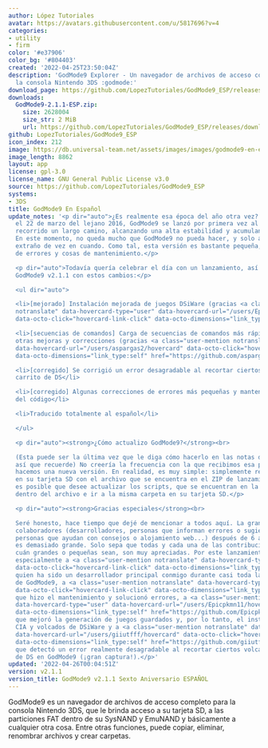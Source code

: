 ```yaml
---
author: López Tutoriales
avatar: https://avatars.githubusercontent.com/u/5817696?v=4
categories:
- utility
- firm
color: '#e37906'
color_bg: '#804403'
created: '2022-04-25T23:50:04Z'
description: 'GodMode9 Explorer - Un navegador de archivos de acceso completo para
  la consola Nintendo 3DS :godmode:'
download_page: https://github.com/LopezTutoriales/GodMode9_ESP/releases
downloads:
  GodMode9-2.1.1-ESP.zip:
    size: 2628004
    size_str: 2 MiB
    url: https://github.com/LopezTutoriales/GodMode9_ESP/releases/download/v2.1.1/GodMode9-2.1.1-ESP.zip
github: LopezTutoriales/GodMode9_ESP
icon_index: 212
image: https://db.universal-team.net/assets/images/images/godmode9-en-espanol.png
image_length: 8862
layout: app
license: gpl-3.0
license_name: GNU General Public License v3.0
source: https://github.com/LopezTutoriales/GodMode9_ESP
systems:
- 3DS
title: GodMode9 En Español
update_notes: '<p dir="auto">¿Es realmente esa época del año otra vez? Hace seis años,
  el 22 de marzo del lejano 2016, GodMode9 se lanzó por primera vez al público. Ha
  recorrido un largo camino, alcanzando una alta estabilidad y acumulando características.
  En este momento, no queda mucho que GodMode9 no pueda hacer, y solo aparece un error
  extraño de vez en cuando. Como tal, esta versión es bastante pequeña, con solo correcciones
  de errores y cosas de mantenimiento.</p>

  <p dir="auto">Todavía quería celebrar el día con un lanzamiento, así que aquí está
  GodMode9 v2.1.1 con estos cambios:</p>

  <ul dir="auto">

  <li>[mejorado] Instalación mejorada de juegos DSiWare (gracias <a class="user-mention
  notranslate" data-hovercard-type="user" data-hovercard-url="/users/Epicpkmn11/hovercard"
  data-octo-click="hovercard-link-click" data-octo-dimensions="link_type:self" href="https://github.com/Epicpkmn11">@Epicpkmn11</a>)</li>

  <li>[secuencias de comandos] Carga de secuencias de comandos más rápida, así como
  otras mejoras y correcciones (gracias <a class="user-mention notranslate" data-hovercard-type="user"
  data-hovercard-url="/users/aspargas2/hovercard" data-octo-click="hovercard-link-click"
  data-octo-dimensions="link_type:self" href="https://github.com/aspargas2">@aspargas2</a>)</li>

  <li>[corregido] Se corrigió un error desagradable al recortar ciertos volcados de
  carrito de DS</li>

  <li>[corregido] Algunas correcciones de errores más pequeñas y mantenimiento general
  del código</li>

  <li>Traducido totalmente al español</li>

  </ul>

  <p dir="auto"><strong>¿Cómo actualizo GodMode9?</strong><br>

  (Esta puede ser la última vez que le diga cómo hacerlo en las notas de la versión,
  así que recuerde) No creería la frecuencia con la que recibimos esa pregunta cuando
  hacemos una nueva versión. En realidad, es muy simple: simplemente reemplace GodMode9.firm
  en su tarjeta SD con el archivo que se encuentra en el ZIP de lanzamiento. También
  es posible que desee actualizar los scripts, que se encuentran en la carpeta ./gm9
  dentro del archivo e ir a la misma carpeta en su tarjeta SD.</p>

  <p dir="auto"><strong>Gracias especiales</strong><br>

  Seré honesto, hace tiempo que dejé de mencionar a todos aquí. La gran cantidad de
  colaboradores (desarrolladores, personas que informan errores o sugieren funciones,
  personas que ayudan con consejos o alojamiento web...) después de 6 años de desarrollo
  es demasiado grande. Solo sepa que todas y cada una de las contribuciones, sin importar
  cuán grandes o pequeñas sean, son muy apreciadas. Por este lanzamiento, agradezco
  especialmente a <a class="user-mention notranslate" data-hovercard-type="user" data-hovercard-url="/users/Wolfvak/hovercard"
  data-octo-click="hovercard-link-click" data-octo-dimensions="link_type:self" href="https://github.com/Wolfvak">@Wolfvak</a>,
  quien ha sido un desarrollador principal conmigo durante casi toda la vida útil
  de GodMode9, a <a class="user-mention notranslate" data-hovercard-type="user" data-hovercard-url="/users/aspargas2/hovercard"
  data-octo-click="hovercard-link-click" data-octo-dimensions="link_type:self" href="https://github.com/aspargas2">@aspargas2</a>
  que hizo el mantenimiento y solucionó errores, a <a class="user-mention notranslate"
  data-hovercard-type="user" data-hovercard-url="/users/Epicpkmn11/hovercard" data-octo-click="hovercard-link-click"
  data-octo-dimensions="link_type:self" href="https://github.com/Epicpkmn11">@Epicpkmn11</a>,
  que mejoró la generación de juegos guardados y, por lo tanto, el instalación para
  CIA y volcados de DSiWare y a <a class="user-mention notranslate" data-hovercard-type="user"
  data-hovercard-url="/users/giiutfff/hovercard" data-octo-click="hovercard-link-click"
  data-octo-dimensions="link_type:self" href="https://github.com/giiutfff">@giiutfff</a>,
  que detectó un error realmente desagradable al recortar ciertos volcados de carritos
  de DS en GodMode9 (¡gran captura!).</p>'
updated: '2022-04-26T00:04:51Z'
version: v2.1.1
version_title: GodMode9 v2.1.1 Sexto Aniversario ESPAÑOL
---
```

GodMode9 es un navegador de archivos de acceso completo para la consola Nintendo 3DS, que le brinda acceso a su tarjeta SD, a las particiones FAT dentro de su SysNAND y EmuNAND y básicamente a cualquier otra cosa. Entre otras funciones, puede copiar, eliminar, renombrar archivos y crear carpetas.